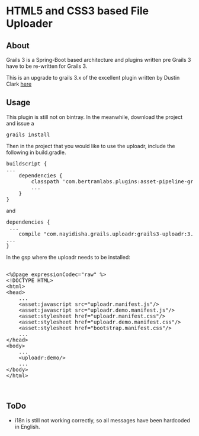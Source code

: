 HTML5 and CSS3 based File Uploader
==================================


## About

Grails 3 is a Spring-Boot based architecture and plugins written pre Grails 3 have to be re-written for Grails 3.

This is an upgrade to grails 3.x of the excellent plugin written by Dustin Clark [here](https://github.com/dustindclark/grails-uploadr/blob/master/README.md)

## Usage

This plugin is still not on bintray.
In the meanwhile, download the project and issue a
<pre>
grails install
</pre>

Then in the project that you would like to use the uploadr, include the following in build.gradle.

<pre>
buildscript {
...
    dependencies {
        classpath 'com.bertramlabs.plugins:asset-pipeline-gradle:2.5.0'
        ...
    }
}
</pre>

and 

<pre>
dependencies {
 ...
    compile "com.nayidisha.grails.uploadr:grails3-uploadr:3.0"
...
}
</pre>

In the gsp where the uploadr needs to be installed:

<pre>

&lt;%@page expressionCodec="raw" %&gt;
&lt;!DOCTYPE HTML&gt;
&lt;html&gt;
&lt;head&gt;
    ...
    &lt;asset:javascript src="uploadr.manifest.js"/&gt;
    &lt;asset:javascript src="uploadr.demo.manifest.js"/&gt;
    &lt;asset:stylesheet href="uploadr.manifest.css"/&gt;
    &lt;asset:stylesheet href="uploadr.demo.manifest.css"/&gt;
    &lt;asset:stylesheet href="bootstrap.manifest.css"/&gt;
    ...
&lt;/head&gt;
&lt;body&gt;
    ...
    &lt;uploadr:demo/&gt;
    ...
&lt;/body&gt;
&lt;/html&gt;


</pre>


## ToDo

- i18n is still not working correctly, so all messages have been hardcoded in English.
 